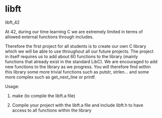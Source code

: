 # libft
libft_42

At 42, during our time learning C we are extremely limited in terms of allowed external functions through includes.

Therefore the first project for all students is to create our own C library which we will be able to use throughout all our future projects. The project in itself requires us to add about 60 functions to the library (mainly functions that already exist in the standard LibC). We are encouraged to add new functions to the library as we progress. You will therefore find within this library some more trivial functions such as putstr, strlen... and some more complex such as get_next_line or printf.

Usage:
1. make (to compile the libft.a file)

2. Compile your project with the libft.a file and include libft.h to have access to all functions within the library
